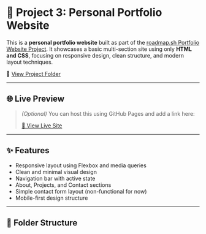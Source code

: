 # 💼 Project 3: Personal Portfolio Website

This is a **personal portfolio website** built as part of the [roadmap.sh Portfolio Website Project](https://roadmap.sh/projects/portfolio-website). It showcases a basic multi-section site using only **HTML and CSS**, focusing on responsive design, clean structure, and modern layout techniques.

📁 [View Project Folder](https://github.com/SaNtOsH6099/Frontend-Projects-From-Roadmap.sh/tree/main/Project%203%20Personal%20portfolio)

---

## 🌐 Live Preview

> _(Optional)_ You can host this using GitHub Pages and add a link here:
>
> [🔗 View Live Site](https://SaNtOsH6099.github.io/Frontend-Projects-From-Roadmap.sh/Project%203%20Personal%20portfolio/)

---

## ✨ Features

- Responsive layout using Flexbox and media queries
- Clean and minimal visual design
- Navigation bar with active state
- About, Projects, and Contact sections
- Simple contact form layout (non-functional for now)
- Mobile-first design structure

---

## 📁 Folder Structure
